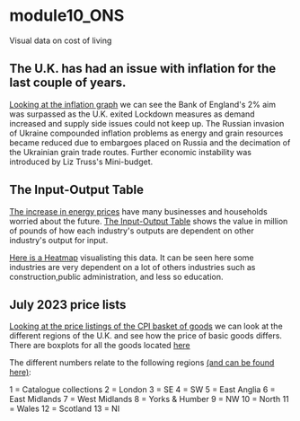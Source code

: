 # module10_ONS
Visual data on cost of living

The U.K. has had an issue with inflation for the last couple of years.
-
[Looking at the inflation graph](https://github.com/a-damC/module10_ONS/blob/main/pdfs_main/inflation_last_5_years.pdf) we can see the Bank of England's 2% aim was surpassed as the U.K. exited 
Lockdown measures as demand increased and supply side issues could not keep up. The Russian invasion 
of Ukraine compounded inflation problems as energy and grain resources became reduced due to embargoes 
placed on Russia and the decimation of the Ukrainian grain trade routes.
Further economic instability was introduced by Liz Truss's Mini-budget.



The Input-Output Table
-
[The increase in energy prices](https://www.ons.gov.uk/economy/inflationandpriceindices/articles/theenergyintensityoftheconsumerpricesindex/2022) have many businesses and households worried
about the future.
[The Input-Output Table](https://github.com/a-damC/module10_ONS/blob/main/data/clean_IOT_data.csv) shows the value in million of pounds of how each industry's outputs are dependent on other
industry's output for input.

[Here is a Heatmap](https://github.com/a-damC/module10_ONS/blob/main/pdfs_main/figure2_IOT_heatmap.pdf) visualisting this data.
It can be seen here some industries are very dependent on a lot of others industries such as construction,public administration, and less so education.


July 2023 price lists
-
[Looking at the price listings of the CPI basket of goods](https://www.ons.gov.uk/economy/inflationandpriceindices/datasets/consumerpriceindicescpiandretailpricesindexrpiitemindicesandpricequotes) we can look at the different regions of the U.K. and see how the price of basic goods differs.
There are boxplots for all the goods located [here](https://github.com/a-damC/module10_ONS/tree/main/boxplot_per_item)

The different numbers relate to the following regions [(and can be found here)](https://github.com/a-damC/module10_ONS/blob/main/data/glossaryrevised.xls):

1 = Catalogue collections 
2 = London
3 = SE
4 = SW
5 = East Anglia
6 = East Midlands
7  = West Midlands
8 = Yorks & Humber
9 = NW
10 = North
11 = Wales
12 = Scotland
13 = NI




